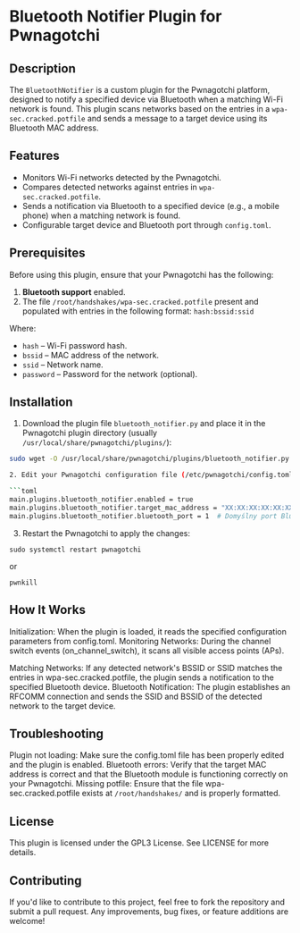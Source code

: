 # Bluetooth Notifier Plugin for Pwnagotchi

## Description
The `BluetoothNotifier` is a custom plugin for the Pwnagotchi platform, designed to notify a specified device via Bluetooth when a matching Wi-Fi network is found. This plugin scans networks based on the entries in a `wpa-sec.cracked.potfile` and sends a message to a target device using its Bluetooth MAC address.

## Features
- Monitors Wi-Fi networks detected by the Pwnagotchi.
- Compares detected networks against entries in `wpa-sec.cracked.potfile`.
- Sends a notification via Bluetooth to a specified device (e.g., a mobile phone) when a matching network is found.
- Configurable target device and Bluetooth port through `config.toml`.

## Prerequisites
Before using this plugin, ensure that your Pwnagotchi has the following:
1. **Bluetooth support** enabled.
2. The file `/root/handshakes/wpa-sec.cracked.potfile` present and populated with entries in the following format: `hash:bssid:ssid`

Where:
- `hash` – Wi-Fi password hash.
- `bssid` – MAC address of the network.
- `ssid` – Network name.
- `password` – Password for the network (optional).

## Installation
1. Download the plugin file `bluetooth_notifier.py` and place it in the Pwnagotchi plugin directory (usually `/usr/local/share/pwnagotchi/plugins/`):
```bash
sudo wget -O /usr/local/share/pwnagotchi/plugins/bluetooth_notifier.py https://example.com/bluetooth_notifier.py

2. Edit your Pwnagotchi configuration file (/etc/pwnagotchi/config.toml) to enable and configure the plugin:

```toml
main.plugins.bluetooth_notifier.enabled = true
main.plugins.bluetooth_notifier.target_mac_address = "XX:XX:XX:XX:XX:XX"  # Adres MAC telefonu docelowego
main.plugins.bluetooth_notifier.bluetooth_port = 1  # Domyślny port Bluetooth RFCOMM
```
3. Restart the Pwnagotchi to apply the changes:

```sudo systemctl restart pwnagotchi```

or

```pwnkill```

## How It Works
Initialization: When the plugin is loaded, it reads the specified configuration parameters from config.toml.
Monitoring Networks: During the channel switch events (on_channel_switch), it scans all visible access points (APs).

Matching Networks: If any detected network's BSSID or SSID matches the entries in wpa-sec.cracked.potfile, the plugin sends a notification to the specified Bluetooth device.
Bluetooth Notification: The plugin establishes an RFCOMM connection and sends the SSID and BSSID of the detected network to the target device.

## Troubleshooting
Plugin not loading: Make sure the config.toml file has been properly edited and the plugin is enabled.
Bluetooth errors: Verify that the target MAC address is correct and that the Bluetooth module is functioning correctly on your Pwnagotchi.
Missing potfile: Ensure that the file wpa-sec.cracked.potfile exists at `/root/handshakes/` and is properly formatted.
## License
This plugin is licensed under the GPL3 License. See LICENSE for more details.

## Contributing
If you'd like to contribute to this project, feel free to fork the repository and submit a pull request. Any improvements, bug fixes, or feature additions are welcome!